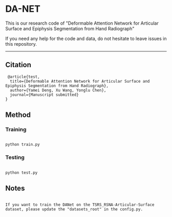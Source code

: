 # DA-NET
  This is our research code of "Deformable Attention Network for Articular Surface and Epiphysis Segmentation from Hand Radiograph"
  
  If you need any help for the code and data, do not hesitate to leave issues in this repository.
****
## Citation
 
```
 @article{test,
  title={Deformable Attention Network for Articular Surface and Epiphysis Segmentation from Hand Radiograph},
  author={Yamei Deng, Xu Wang, Yonglu Chen},
  journal={Manuscript submitted}
}

```
## Method
### Training
```

python train.py

```

### Testing

```

python test.py

```

## Notes

```

If you want to train the DANet on the TSRS_RSNA-Articular-Surface dataset, please update the "datasets_root" in the config.py. 

```
